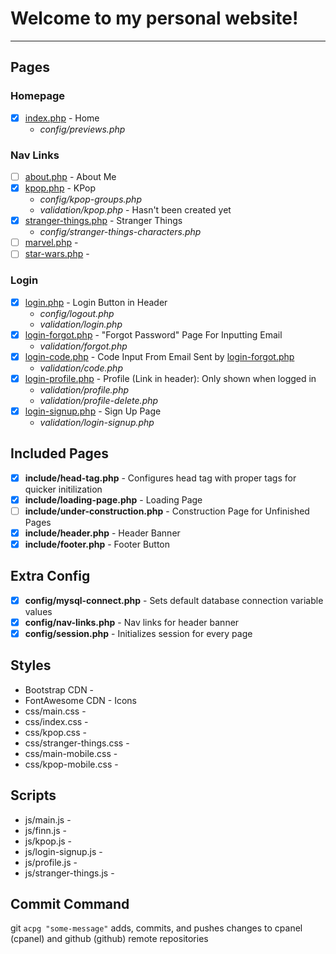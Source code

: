 # Welcome to my personal website!

---

## Pages

<!--
* [ ] [.php](aribikombe.com/.php)
-->

### Homepage
* [x] [index.php](aribikombe.com/index.php) - Home
	* *config/previews.php*

### Nav Links
* [ ] [about.php](aribikombe.com/about.php) - About Me
* [x] [kpop.php](aribikombe.com/kpop.php) - KPop
	* *config/kpop-groups.php*
	* *validation/kpop.php* - Hasn't been created yet
* [x] [stranger-things.php](aribikombe.com/stranger-things.php) - Stranger Things
	* *config/stranger-things-characters.php*
* [ ] [marvel.php](aribikombe.com/marvel.php) - 
* [ ] [star-wars.php](aribikombe.com/star-wars.php) - 

### Login
* [x] [login.php](aribikombe.com/login.php) - Login Button in Header
	* *config/logout.php*
	* *validation/login.php*
* [x] [login-forgot.php](aribikombe.com/login-forgot.php) - "Forgot Password" Page For Inputting Email
	* *validation/forgot.php*
* [x] [login-code.php](aribikombe.com/login-code.php) - Code Input From Email Sent by [login-forgot.php](aribikombe.com/login-forgot.php)
	* *validation/code.php*
* [x] [login-profile.php](aribikombe.com/login-profile.php) - Profile (Link in header): Only shown when logged in
	* *validation/profile.php*
	* *validation/profile-delete.php*
* [x] [login-signup.php](aribikombe.com/login-signup.php) - Sign Up Page
	* *validation/login-signup.php*

## Included Pages
* [x] **include/head-tag.php** - Configures head tag with proper tags for quicker initilization
* [x] **include/loading-page.php** - Loading Page
* [ ] **include/under-construction.php** - Construction Page for Unfinished Pages
* [x] **include/header.php** - Header Banner
* [x] **include/footer.php** - Footer Button

## Extra Config
* [x] **config/mysql-connect.php** - Sets default database connection variable values
* [x] **config/nav-links.php** - Nav links for header banner
* [x] **config/session.php** - Initializes session for every page

## Styles

* Bootstrap CDN - 
* FontAwesome CDN - Icons
* css/main.css - 
* css/index.css - 
* css/kpop.css - 
* css/stranger-things.css - 
* css/main-mobile.css - 
* css/kpop-mobile.css - 

## Scripts

* js/main.js - 
* js/finn.js - 
* js/kpop.js - 
* js/login-signup.js - 
* js/profile.js - 
* js/stranger-things.js - 

## Commit Command

git `acpg "some-message"` adds, commits, and pushes changes to cpanel (cpanel) and github (github) remote repositories